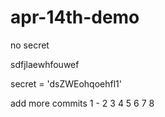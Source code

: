 # apr-14th-demo

no secret

sdfjlaewhfouwef

secret = 'dsZWEohqoehfl1'


add more commits
1 - 
2
3
4
5
6
7
8
